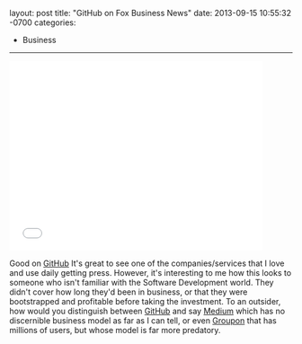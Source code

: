 layout: post
title:  "GitHub on Fox Business News"
date:   2013-09-15 10:55:32 -0700
categories:
  - Business
---

<iframe class="embedly-embed" src="//cdn.embedly.com/widgets/media.html?src=https%3A%2F%2Fwww.youtube.com%2Fembed%2Fk2vJNNAQZlg%3Ffeature%3Doembed&url=https%3A%2F%2Fwww.youtube.com%2Fwatch%3Fv%3Dk2vJNNAQZlg&image=https%3A%2F%2Fi.ytimg.com%2Fvi%2Fk2vJNNAQZlg%2Fhqdefault.jpg&key=d815972c91e546edb5d2d02e509f8b1c&type=text%2Fhtml&schema=youtube" width="450" height="338" scrolling="no" frameborder="0" allowfullscreen></iframe>

Good on  [GitHub](https://github.com/)   It's great to see one of the companies/services that I love and use daily getting press. However, it's interesting to me how this looks to someone who isn't familiar with the Software Development world. They didn't cover how long they'd been in business, or that they were bootstrapped and profitable before taking the investment. To an outsider, how would you distinguish between  [GitHub](https://github.com/)  and say  [Medium](https://medium.com/)   which has no discernible business model as far as I can tell, or even  [Groupon](http://www.groupon.com/)  that has millions of users, but whose model is far more predatory. 

 
